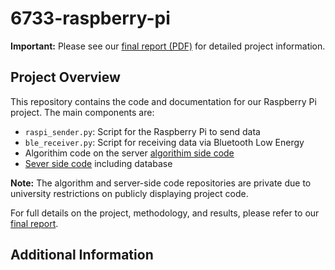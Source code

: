 # 6733-raspberry-pi

**Important:** Please see our [final report (PDF)](./No.100_final_report.pdf) for detailed project information.

## Project Overview

This repository contains the code and documentation for our Raspberry Pi project. The main components are:

- `raspi_sender.py`: Script for the Raspberry Pi to send data
- `ble_receiver.py`: Script for receiving data via Bluetooth Low Energy
- Algorithim code on the server [algorithim side code](https://github.com/classmateada/6733-algorithm-scaffold)
- [Sever side code](https://github.com/classmateada/6733-server) including database

**Note:** The algorithm and server-side code repositories are private due to university restrictions on publicly displaying project code.

For full details on the project, methodology, and results, please refer to our [final report](./No.100_final_report.pdf).

## Additional Information


